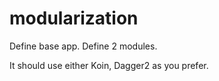 # modularization

Define base app.
Define 2 modules.

It should use either Koin, Dagger2 as you prefer.
